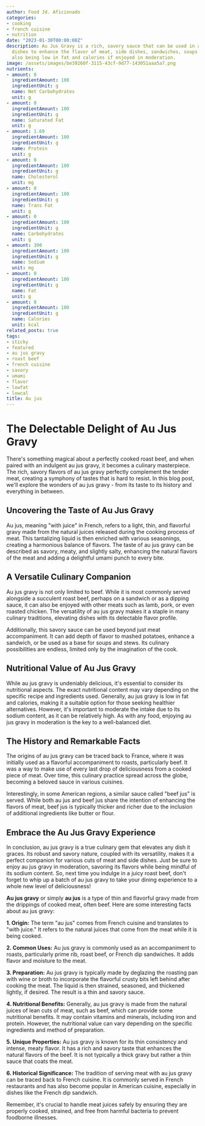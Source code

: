 ```yaml
---
author: Food Jd. Aficionado
categories:
- cooking
- french cuisine
- nutrition
date: "2023-01-30T00:00:00Z"
description: Au Jus Gravy is a rich, savory sauce that can be used in a variety of
  dishes to enhance the flavor of meat, side dishes, sandwiches, soups and more, while
  also being low in fat and calories if enjoyed in moderation.
image: /assets/images/be39260f-3115-43cf-9d77-143051aaa5a7.png
nutrients:
- amount: 0
  ingredientAmount: 100
  ingredientUnit: g
  name: Net Carbohydrates
  unit: g
- amount: 0
  ingredientAmount: 100
  ingredientUnit: g
  name: Saturated Fat
  unit: g
- amount: 1.69
  ingredientAmount: 100
  ingredientUnit: g
  name: Protein
  unit: g
- amount: 0
  ingredientAmount: 100
  ingredientUnit: g
  name: Cholesterol
  unit: mg
- amount: 0
  ingredientAmount: 100
  ingredientUnit: g
  name: Trans Fat
  unit: g
- amount: 0
  ingredientAmount: 100
  ingredientUnit: g
  name: Carbohydrates
  unit: g
- amount: 390
  ingredientAmount: 100
  ingredientUnit: g
  name: Sodium
  unit: mg
- amount: 0
  ingredientAmount: 100
  ingredientUnit: g
  name: Fat
  unit: g
- amount: 8
  ingredientAmount: 100
  ingredientUnit: g
  name: Calories
  unit: kcal
related_posts: true
tags:
- sticky
- featured
- au jus gravy
- roast beef
- french cuisine
- savory
- umami
- flavor
- lowfat
- lowcal
title: Au jus
---
```

# The Delectable Delight of Au Jus Gravy

There's something magical about a perfectly cooked roast beef, and when paired with an indulgent au jus gravy, it becomes a culinary masterpiece. The rich, savory flavors of au jus gravy perfectly complement the tender meat, creating a symphony of tastes that is hard to resist. In this blog post, we'll explore the wonders of au jus gravy - from its taste to its history and everything in between.

## Uncovering the Taste of Au Jus Gravy

Au jus, meaning "with juice" in French, refers to a light, thin, and flavorful gravy made from the natural juices released during the cooking process of meat. This tantalizing liquid is then enriched with various seasonings, creating a harmonious balance of flavors. The taste of au jus gravy can be described as savory, meaty, and slightly salty, enhancing the natural flavors of the meat and adding a delightful umami punch to every bite.

## A Versatile Culinary Companion

Au jus gravy is not only limited to beef. While it is most commonly served alongside a succulent roast beef, perhaps on a sandwich or as a dipping sauce, it can also be enjoyed with other meats such as lamb, pork, or even roasted chicken. The versatility of au jus gravy makes it a staple in many culinary traditions, elevating dishes with its delectable flavor profile.

Additionally, this savory sauce can be used beyond just meat accompaniment. It can add depth of flavor to mashed potatoes, enhance a sandwich, or be used as a base for soups and stews. Its culinary possibilities are endless, limited only by the imagination of the cook.

## Nutritional Value of Au Jus Gravy

While au jus gravy is undeniably delicious, it's essential to consider its nutritional aspects. The exact nutritional content may vary depending on the specific recipe and ingredients used. Generally, au jus gravy is low in fat and calories, making it a suitable option for those seeking healthier alternatives. However, it's important to moderate the intake due to its sodium content, as it can be relatively high. As with any food, enjoying au jus gravy in moderation is the key to a well-balanced diet.

## The History and Remarkable Facts

The origins of au jus gravy can be traced back to France, where it was initially used as a flavorful accompaniment to roasts, particularly beef. It was a way to make use of every last drop of deliciousness from a cooked piece of meat. Over time, this culinary practice spread across the globe, becoming a beloved sauce in various cuisines.

Interestingly, in some American regions, a similar sauce called "beef jus" is served. While both au jus and beef jus share the intention of enhancing the flavors of meat, beef jus is typically thicker and richer due to the inclusion of additional ingredients like butter or flour.

## Embrace the Au Jus Gravy Experience

In conclusion, au jus gravy is a true culinary gem that elevates any dish it graces. Its robust and savory nature, coupled with its versatility, makes it a perfect companion for various cuts of meat and side dishes. Just be sure to enjoy au jus gravy in moderation, savoring its flavors while being mindful of its sodium content. So, next time you indulge in a juicy roast beef, don't forget to whip up a batch of au jus gravy to take your dining experience to a whole new level of deliciousness!

**Au jus gravy** or simply **au jus** is a type of thin and flavorful gravy made from the drippings of cooked meat, often beef. Here are some interesting facts about au jus gravy:

**1. Origin:** The term "au jus" comes from French cuisine and translates to "with juice." It refers to the natural juices that come from the meat while it is being cooked.

**2. Common Uses:** Au jus gravy is commonly used as an accompaniment to roasts, particularly prime rib, roast beef, or French dip sandwiches. It adds flavor and moisture to the meat.

**3. Preparation:** Au jus gravy is typically made by deglazing the roasting pan with wine or broth to incorporate the flavorful crusty bits left behind after cooking the meat. The liquid is then strained, seasoned, and thickened lightly, if desired. The result is a thin and savory sauce.

**4. Nutritional Benefits:** Generally, au jus gravy is made from the natural juices of lean cuts of meat, such as beef, which can provide some nutritional benefits. It may contain vitamins and minerals, including iron and protein. However, the nutritional value can vary depending on the specific ingredients and method of preparation.

**5. Unique Properties:** Au jus gravy is known for its thin consistency and intense, meaty flavor. It has a rich and savory taste that enhances the natural flavors of the beef. It is not typically a thick gravy but rather a thin sauce that coats the meat.

**6. Historical Significance:** The tradition of serving meat with au jus gravy can be traced back to French cuisine. It is commonly served in French restaurants and has also become popular in American cuisine, especially in dishes like the French dip sandwich.

Remember, it's crucial to handle meat juices safely by ensuring they are properly cooked, strained, and free from harmful bacteria to prevent foodborne illnesses.
